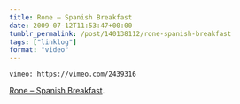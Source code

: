 ```yaml
---
title: Rone – Spanish Breakfast
date: 2009-07-12T11:53:47+00:00
tumblr_permalink: /post/140138112/rone-spanish-breakfast
tags: ["linklog"]
format: "video"
---
```


`vimeo: https://vimeo.com/2439316`

[Rone &#8211; Spanish Breakfast][1].

[1]: https://vimeo.com/2439316
